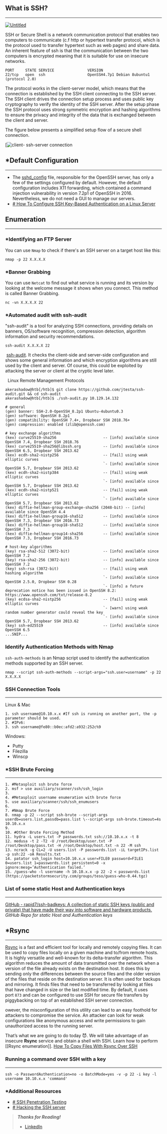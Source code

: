 ## What is SSH?
------------------

[![Untitled](https://secybr.com/assets/img/pitcures/ssh/ssh.png)](https://secybr.com/assets/img/pitcures/ssh/ssh.png)

SSH or Secure Shell is a network communication protocol that enables two computers to communicate (c.f http or hypertext transfer protocol, which is the protocol used to transfer hypertext such as web pages) and share data. An inherent feature of ssh is that the communication between the two computers is encrypted meaning that it is suitable for use on insecure networks.

```
PORT     STATE SERVICE               VERSION
22/tcp   open  ssh                   OpenSSH4.7p1 Debian 8ubuntu1 (protocol 2.0)
```

The protocol works in the client-server model, which means that the connection is established by the SSH client connecting to the SSH server. The SSH client drives the connection setup process and uses public key cryptography to verify the identity of the SSH server. After the setup phase the SSH protocol uses strong symmetric encryption and hashing algorithms to ensure the privacy and integrity of the data that is exchanged between the client and server.

The figure below presents a simplified setup flow of a secure shell connection.

[![client- ssh-server connection](https://secybr.com/assets/img/pitcures/ssh/ssh1.png)

## *Default Configuration
----------------------------
* The [sshd_config](https://www.ssh.com/academy/ssh/sshd_config) file, responsible for the OpenSSH server, has only a few of the settings configured by default. However, the default configuration includes X11 forwarding, which contained a command injection vulnerability in version 7.2p1 of OpenSSH in 2016. Nevertheless, we do not need a GUI to manage our servers.
* [# How To Configure SSH Key-Based Authentication on a Linux Server](https://www.digitalocean.com/community/tutorials/how-to-configure-ssh-key-based-authentication-on-a-linux-server)

## Enumeration
---------------------
### *Identifying an FTP Server

You can use `Nmap` to check if there's an SSH server on a target host like this:

```
nmap -p 22 X.X.X.X
```

### *Banner Grabbing

You can use `Netcat` to find out what service is running and its version by looking at the welcome message it shows when you connect. This method is called Banner Grabbing.

```
nc -vn X.X.X.X 22
```

### *Automated audit with ssh-audit

"ssh-audit" is a tool for analyzing SSH connections, providing details on banners, OS/software recognition, compression detection, algorithm information and security recommendations.

```
ssh-audit X.X.X.X 22
```

 [ssh-audit](https://github.com/jtesta/ssh-audit). It checks the client-side and server-side configuration and shows some general information and which encryption algorithms are still used by the client and server. Of course, this could be exploited by attacking the server or client at the cryptic level later.

  Linux Remote Management Protocols
  
```shell-session
akerashadow@htb[/htb]$ git clone https://github.com/jtesta/ssh-audit.git && cd ssh-audit
akerashadow@htb[/htb]$ ./ssh-audit.py 10.129.14.132

# general
(gen) banner: SSH-2.0-OpenSSH_8.2p1 Ubuntu-4ubuntu0.3
(gen) software: OpenSSH 8.2p1
(gen) compatibility: OpenSSH 7.4+, Dropbear SSH 2018.76+
(gen) compression: enabled (zlib@openssh.com)                                   

# key exchange algorithms
(kex) curve25519-sha256                     -- [info] available since OpenSSH 7.4, Dropbear SSH 2018.76                            
(kex) curve25519-sha256@libssh.org          -- [info] available since OpenSSH 6.5, Dropbear SSH 2013.62
(kex) ecdh-sha2-nistp256                    -- [fail] using weak elliptic curves
                                            `- [info] available since OpenSSH 5.7, Dropbear SSH 2013.62
(kex) ecdh-sha2-nistp384                    -- [fail] using weak elliptic curves
                                            `- [info] available since OpenSSH 5.7, Dropbear SSH 2013.62
(kex) ecdh-sha2-nistp521                    -- [fail] using weak elliptic curves
                                            `- [info] available since OpenSSH 5.7, Dropbear SSH 2013.62
(kex) diffie-hellman-group-exchange-sha256 (2048-bit) -- [info] available since OpenSSH 4.4
(kex) diffie-hellman-group16-sha512         -- [info] available since OpenSSH 7.3, Dropbear SSH 2016.73
(kex) diffie-hellman-group18-sha512         -- [info] available since OpenSSH 7.3
(kex) diffie-hellman-group14-sha256         -- [info] available since OpenSSH 7.3, Dropbear SSH 2016.73

# host-key algorithms
(key) rsa-sha2-512 (3072-bit)               -- [info] available since OpenSSH 7.2
(key) rsa-sha2-256 (3072-bit)               -- [info] available since OpenSSH 7.2
(key) ssh-rsa (3072-bit)                    -- [fail] using weak hashing algorithm
                                            `- [info] available since OpenSSH 2.5.0, Dropbear SSH 0.28
                                            `- [info] a future deprecation notice has been issued in OpenSSH 8.2: https://www.openssh.com/txt/release-8.2
(key) ecdsa-sha2-nistp256                   -- [fail] using weak elliptic curves
                                            `- [warn] using weak random number generator could reveal the key
                                            `- [info] available since OpenSSH 5.7, Dropbear SSH 2013.62
(key) ssh-ed25519                           -- [info] available since OpenSSH 6.5
...SNIP...
```
### Identify Authentication Methods with Nmap

`ssh-auth-methods` is an Nmap script used to identify the authentication methods supported by an SSH server.

```
nmap --script ssh-auth-methods --script-args="ssh.user=username" -p 22 X.X.X.X
```
### SSH Connection Tools
-------------------------------
Linux & Mac
```
1. ssh username@10.10.x.x #If ssh is running on another port, the -p parameter should be used.
2. #IPv6:
3. ssh username@fe80::b0ec:afd2:a932:252c%9
```

Windows:

- Putty
- Filezilla
- Winscp
### *SSH Brute Forcing
----------------------
```
1. #Metasploit ssh brute force
2. msf > use auxiliary/scanner/ssh/ssh_login
3. 
4. #Metasploit username enumeration with brute force
5. use auxiliary/scanner/ssh/ssh_enumusers
6. 
7. #Nmap Brute Force
8. nmap -p 22 --script ssh-brute --script-args userdb=users.list,passdb=pass.list \--script-args ssh-brute.timeout=4s 10.10.x.x
9. 
10. #Other Brute Forcing Method
11. hydra -L users.txt -P passwords.txt ssh://10.10.x.x -t 8
12. medusa -t 2 -T2 -U /root/Desktop/user.txt -P /root/Desktop/pass.txt -H /root/Desktop/host.txt -n 22 -M ssh
13. ncrack -g CL=2 -U users.list -P passwords.list -iL targetIPs.list -p ssh:22 -oA Results.txt
14. patator ssh_login host=10.10.x.x user=FILE0 password=FILE1 0=users.list 1=passwords.list persistent=0 -x ignore:mesg=’Authentication failed.’
15. /guess-who -l username -h 10.10.x.x -p 22 -2 < passwords.list (https://packetstormsecurity.com/groups/teso/guess-who-0.44.tgz)

```
### List of some static Host and Authentication keys
---------------------------------------------------------

[GitHub - rapid7/ssh-badkeys: A collection of static SSH keys (public and private) that have made their way into software and hardware products.](https://github.com/rapid7/ssh-badkeys)  
_GitHub Repo for static Host and Authentication keys_
## *Rsync
----------
[Rsync](https://linux.die.net/man/1/rsync) is a fast and efficient tool for locally and remotely copying files. It can be used to copy files locally on a given machine and to/from remote hosts. It is highly versatile and well-known for its delta-transfer algorithm. This algorithm reduces the amount of data transmitted over the network when a version of the file already exists on the destination host. It does this by sending only the differences between the source files and the older version of the files that reside on the destination server. It is often used for backups and mirroring. It finds files that need to be transferred by looking at files that have changed in size or the last modified time. By default, it uses port `873` and can be configured to use SSH for secure file transfers by piggybacking on top of an established SSH server connection.

owever, the misconfiguration of this utility can lead to an easy foothold for attackers to compromise the service. An attacker can look for weak configurations like anonymous access and write permissions to gain unauthorized access to the running server.

That’s what we are going to do today 😈. We will take advantage of an insecure **Rsync** service and obtain a shell with SSH. Learn how to perform [[Rsync enumeration]].
[How To Copy Files With Rsync Over SSH](https://www.digitalocean.com/community/tutorials/how-to-copy-files-with-rsync-over-ssh)
### Running a command over SSH with a key
---------------------------------------------

```
ssh -o PasswordAuthentication=no -o BatchMode=yes -v -p 22 -i key -l username 10.10.x.x 'command'
```

### *__Additional Resources__
 * [# SSH Penetration Testing](https://medium.com/@oumasydney2000/ssh-penetration-testing-cd6570335743)
* [# Hacking the SSH server](https://www.hackercoolmagazine.com/hacking-the-ssh-server-again/)

> **_Thanks for Reading!_**
> * [ LinkedIn](https://www.linkedin.com/in/soufiane-bourziq-391213266/)